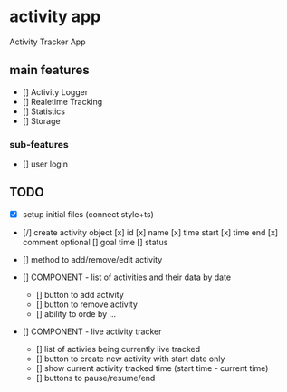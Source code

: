 # activity app
Activity Tracker App

## main features
- [] Activity Logger
- [] Realetime Tracking
- [] Statistics
- [] Storage

### sub-features
- [] user login

## TODO 

- [x] setup initial files (connect style+ts)
- [/] create activity object
        [x] id
        [x] name
        [x] time start
        [x] time end 
        [x] comment
        optional
        [] goal time
        [] status 

- [] method to add/remove/edit activity 
- [] COMPONENT - list of activities and their data by date
    - [] button to add activity 
    - [] button to remove activity 
    - [] ability to orde by ... 

- [] COMPONENT - live activity tracker
    - [] list of activies being currently live tracked 
    - [] button to create new activity with start date only
    - [] show current activity tracked time (start time - current time)
    - [] buttons to pause/resume/end

